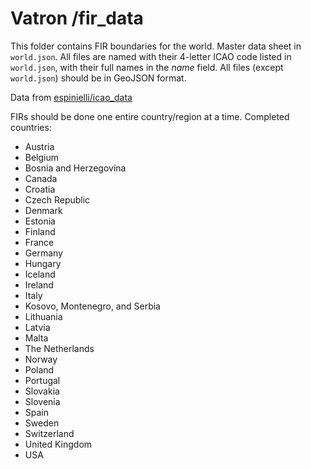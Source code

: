 # Vatron /fir_data
This folder contains FIR boundaries for the world. Master data sheet in `world.json`. All files are named with their 4-letter ICAO code listed in `world.json`, with their full names in the *name* field. All files (except `world.json`) should be in GeoJSON format.

Data from [espinielli/icao_data](https://github.com/espinielli/icao_data)

FIRs should be done one entire country/region at a time. Completed countries:
* Austria
* Belgium
* Bosnia and Herzegovina
* Canada
* Croatia
* Czech Republic
* Denmark
* Estonia
* Finland
* France
* Germany
* Hungary
* Iceland
* Ireland
* Italy
* Kosovo, Montenegro, and Serbia
* Lithuania
* Latvia
* Malta
* The Netherlands
* Norway
* Poland
* Portugal
* Slovakia
* Slovenia
* Spain
* Sweden
* Switzerland
* United Kingdom
* USA
